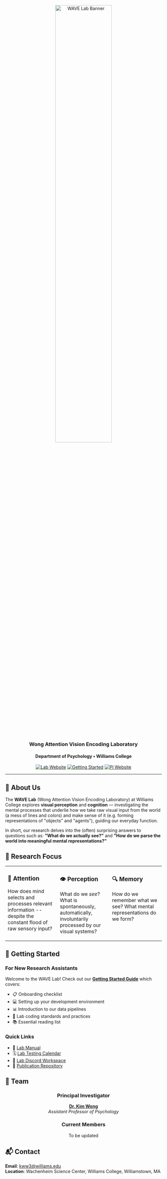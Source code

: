 <div align="center">
  <img src="https://wave-lab-williams.github.io/img/logo13-transparent-dark.png" alt="WAVE Lab Banner" width="60%">
  
### Wong Attention Vision Encoding Laboratory
#### Department of Psychology • Williams College

[![Lab Website](https://img.shields.io/badge/Lab_Website-4285F4?style=for-the-badge&logo=google-chrome&logoColor=white)](https://wave-lab-williams.github.io/)
[![Getting Started](https://img.shields.io/badge/Getting_Started-FF6B6B?style=for-the-badge&logo=rocket&logoColor=white)](https://wave-lab-williams.github.io/getting-started.html)
[![PI Website](https://img.shields.io/badge/PI_Profile-1DA1F2?style=for-the-badge&logo=github&logoColor=white)](https://kimwwong.github.io/)

</div>

---

## 🔬 About Us

The **WAVE Lab** (Wong Attention Vision Encoding Laboratory) at Williams College explores **visual perception** and **cognition** — investigating the mental processes that underlie how we take raw visual input from the world (a mess of lines and colors) and make sense of it (e.g. forming representations of "objects" and "agents"), guiding our everyday function.

In short, our research delves into the (often) surprising answers to questions such as: **"What do we actually see?"** and **"How do we parse the world into meaningful mental representations?"**

## 🎯 Research Focus

<table>
<tr>
<td width="33%" valign="top">

### 🔎 Attention
How does mind selects and processes relevant information -- despite the constant flood of raw sensory input? 

</td>
<td width="33%" valign="top">

### 👁️ Perception
What do we *see*? What is spontaneously, automatically, involuntarily processed by our visual systems? 

</td>
<td width="33%" valign="top">

### 🔍 Memory
How do we remember what we see? What mental representations do we form? 

</td>
</tr>
</table>

<!-- 
## 📚 Featured Projects

<table>
<tr><th>Core Research Tools</th><th>Analysis Pipelines</th></tr>
<tr valign="top"><td>

| Project                                                                          | Description                                      | Tech Stack                                                                                                                                                                                                             |
| -------------------------------------------------------------------------------- | ------------------------------------------------ | ---------------------------------------------------------------------------------------------------------------------------------------------------------------------------------------------------------------------- |
| [attention-toolkit](https://github.com/WAVE-Lab-Williams/WAVE-Lab-Williams)      | Suite of tools for visual attention experiments  | ![Python](https://img.shields.io/badge/Python-3776AB?style=flat-square&logo=python&logoColor=white) ![MATLAB](https://img.shields.io/badge/MATLAB-0076A8?style=flat-square&logo=mathworks&logoColor=white)             |
| [eye-tracking-pipeline](https://github.com/WAVE-Lab-Williams/WAVE-Lab-Williams)  | Preprocessing and analysis for eye-tracking data | ![Python](https://img.shields.io/badge/Python-3776AB?style=flat-square&logo=python&logoColor=white) ![R](https://img.shields.io/badge/R-276DC3?style=flat-square&logo=r&logoColor=white)                               |
| [visual-encoding-models](https://github.com/WAVE-Lab-Williams/WAVE-Lab-Williams) | Neural network models of visual encoding         | ![PyTorch](https://img.shields.io/badge/PyTorch-EE4C2C?style=flat-square&logo=pytorch&logoColor=white) ![TensorFlow](https://img.shields.io/badge/TensorFlow-FF6F00?style=flat-square&logo=tensorflow&logoColor=white) |

</td><td>

| Project                                                                       | Description                                    | Tech Stack                                                                                                                                                                                           |
| ----------------------------------------------------------------------------- | ---------------------------------------------- | ---------------------------------------------------------------------------------------------------------------------------------------------------------------------------------------------------- |
| [fMRI-analysis](https://github.com/WAVE-Lab-Williams/WAVE-Lab-Williams)       | Neuroimaging data processing workflows         | ![FSL](https://img.shields.io/badge/FSL-FF6B6B?style=flat-square) ![SPM](https://img.shields.io/badge/SPM-4285F4?style=flat-square)                                                                  |
| [behavioral-analysis](https://github.com/WAVE-Lab-Williams/WAVE-Lab-Williams) | Statistical analysis of behavioral experiments | ![R](https://img.shields.io/badge/R-276DC3?style=flat-square&logo=r&logoColor=white) ![Julia](https://img.shields.io/badge/Julia-9558B2?style=flat-square&logo=julia&logoColor=white)                |
| [data-visualization](https://github.com/WAVE-Lab-Williams/WAVE-Lab-Williams)  | Interactive visualizations of research data    | ![D3.js](https://img.shields.io/badge/D3.js-F68212?style=flat-square&logo=d3.js&logoColor=white) ![Plotly](https://img.shields.io/badge/Plotly-3F4F75?style=flat-square&logo=plotly&logoColor=white) |

</td></tr>
</table>
-->

## 🚀 Getting Started

### For New Research Assistants

Welcome to the WAVE Lab! Check out our **[Getting Started Guide](https://github.com/WAVE-Lab-Williams/WAVE-Lab-Williams)** which covers:

- 📋 Onboarding checklist
- 💻 Setting up your development environment
- 📊 Introduction to our data pipelines
- 🔧 Lab coding standards and practices
- 📚 Essential reading list

### Quick Links

- 📖 [Lab Manual](https://wave-lab-williams.github.io/getting-started.html)
- 🗓️ [Lab Testing Calendar](https://github.com/WAVE-Lab-Williams/WAVE-Lab-Williams)
- 💬 [Lab Discord Workspace](https://github.com/WAVE-Lab-Williams/WAVE-Lab-Williams)
- 📝 [Publication Repository](https://wave-lab-williams.github.io/publications.html)

## 👥 Team

<div align="center">

### Principal Investigator
**[Dr. Kim Wong](https://wave-lab-williams.github.io/people.html)**  
*Assistant Professor of Psychology*

### Current Members
To be updated

</div>

## 📬 Contact

**Email**: kww3@williams.edu  
**Location**: Wachenheim Science Center, Williams College, Williamstown, MA  

</div>
